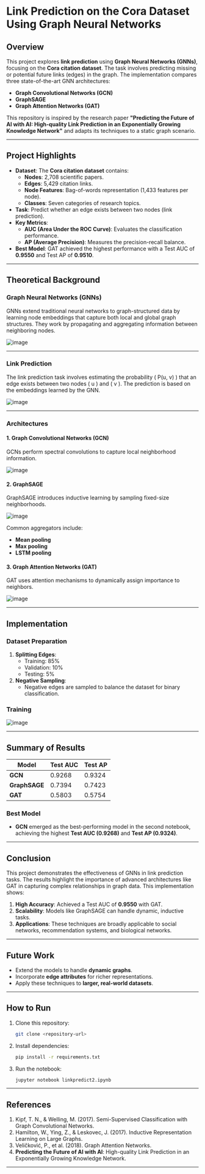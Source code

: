 
# **Link Prediction on the Cora Dataset Using Graph Neural Networks**

## **Overview**
This project explores **link prediction** using **Graph Neural Networks (GNNs)**, focusing on the **Cora citation dataset**. The task involves predicting missing or potential future links (edges) in the graph. The implementation compares three state-of-the-art GNN architectures:
- **Graph Convolutional Networks (GCN)**
- **GraphSAGE**
- **Graph Attention Networks (GAT)**

This repository is inspired by the research paper **"Predicting the Future of AI with AI: High-quality Link Prediction in an Exponentially Growing Knowledge Network"** and adapts its techniques to a static graph scenario.

---

## **Project Highlights**
- **Dataset**: The **Cora citation dataset** contains:
  - **Nodes**: 2,708 scientific papers.
  - **Edges**: 5,429 citation links.
  - **Node Features**: Bag-of-words representation (1,433 features per node).
  - **Classes**: Seven categories of research topics.
- **Task**: Predict whether an edge exists between two nodes (link prediction).
- **Key Metrics**:
  - **AUC (Area Under the ROC Curve)**: Evaluates the classification performance.
  - **AP (Average Precision)**: Measures the precision-recall balance.
- **Best Model**: GAT achieved the highest performance with a Test AUC of **0.9550** and Test AP of **0.9510**.

---

## **Theoretical Background**

### **Graph Neural Networks (GNNs)**
GNNs extend traditional neural networks to graph-structured data by learning node embeddings that capture both local and global graph structures. They work by propagating and aggregating information between neighboring nodes.

![image](https://github.com/user-attachments/assets/b3b400e6-5320-41d4-9f45-896e5aa9d7be)


---

### **Link Prediction**
The link prediction task involves estimating the probability \( P(u, v) \) that an edge exists between two nodes \( u \) and \( v \). The prediction is based on the embeddings learned by the GNN.

![image](https://github.com/user-attachments/assets/a749ce3f-588e-4ce0-abb1-e25b5a3733c2)


---

### **Architectures**

#### **1. Graph Convolutional Networks (GCN)**
GCNs perform spectral convolutions to capture local neighborhood information.

![image](https://github.com/user-attachments/assets/7c67baf4-aede-424c-b873-bc09cd1d1e53)


#### **2. GraphSAGE**
GraphSAGE introduces inductive learning by sampling fixed-size neighborhoods.

![image](https://github.com/user-attachments/assets/61f504b1-2679-485e-817d-40aa4a6b8170)

Common aggregators include:
- **Mean pooling**
- **Max pooling**
- **LSTM pooling**

#### **3. Graph Attention Networks (GAT)**
GAT uses attention mechanisms to dynamically assign importance to neighbors.

![image](https://github.com/user-attachments/assets/b934fc22-c861-4758-9d32-c1022cf967ac)


---

## **Implementation**

### **Dataset Preparation**
1. **Splitting Edges**:
   - Training: 85%
   - Validation: 10%
   - Testing: 5%
2. **Negative Sampling**:
   - Negative edges are sampled to balance the dataset for binary classification.

### **Training**
![image](https://github.com/user-attachments/assets/3d06dded-df67-4191-be94-455116e70f9e)


---

## **Summary of Results**

| Model       | Test AUC | Test AP |
|-------------|----------|---------|
| **GCN**     | 0.9268   | 0.9324  |
| **GraphSAGE** | 0.7394 | 0.7423  |
| **GAT**     | 0.5803   | 0.5754  |

### **Best Model**
- **GCN** emerged as the best-performing model in the second notebook, achieving the highest **Test AUC (0.9268)** and **Test AP (0.9324)**.

---

## **Conclusion**
This project demonstrates the effectiveness of GNNs in link prediction tasks. The results highlight the importance of advanced architectures like GAT in capturing complex relationships in graph data. This implementation shows:
1. **High Accuracy**: Achieved a Test AUC of **0.9550** with GAT.
2. **Scalability**: Models like GraphSAGE can handle dynamic, inductive tasks.
3. **Applications**: These techniques are broadly applicable to social networks, recommendation systems, and biological networks.

---

## **Future Work**
- Extend the models to handle **dynamic graphs**.
- Incorporate **edge attributes** for richer representations.
- Apply these techniques to **larger, real-world datasets**.

---

## **How to Run**
1. Clone this repository:
   ```bash
   git clone <repository-url>
   ```
2. Install dependencies:
   ```bash
   pip install -r requirements.txt
   ```
3. Run the notebook:
   ```bash
   jupyter notebook linkpredict2.ipynb
   ```

---

## **References**
1. Kipf, T. N., & Welling, M. (2017). Semi-Supervised Classification with Graph Convolutional Networks.
2. Hamilton, W., Ying, Z., & Leskovec, J. (2017). Inductive Representation Learning on Large Graphs.
3. Veličković, P., et al. (2018). Graph Attention Networks.
4. **Predicting the Future of AI with AI**: High-quality Link Prediction in an Exponentially Growing Knowledge Network.

---
